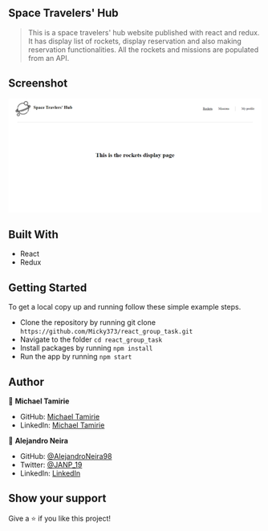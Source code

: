 ## Space Travelers' Hub

> This is a space travelers' hub website published with react and redux. It has display list of rockets, display reservation and also making reservation functionalities. All the rockets and missions are populated from an API.

## Screenshot

![screenshot](/src/images/screenShot.PNG)

<!-- ## Live Demo

- [LiveDemo](https://redux-deployement.herokuapp.com/) -->

## Built With

- React
- Redux

## Getting Started

To get a local copy up and running follow these simple example steps.

- Clone the repository by running git clone `https://github.com/Micky373/react_group_task.git`
- Navigate to the folder `cd react_group_task`
- Install packages by running `npm install`
- Run the app by running `npm start`

## Author

👤 **Michael Tamirie**

- GitHub: [Michael Tamirie](https://github.com/Micky373)
- LinkedIn: [Michael Tamirie](https://www.linkedin.com/in/michael-tamirie-288a331ab)

👤 **Alejandro Neira**

- GitHub: [@AlejandroNeira98](https://github.com/AlejandroNeira98)
- Twitter: [@JANP_19](https://twitter.com/JANP_19)
- LinkedIn: [LinkedIn](https://www.linkedin.com/in/alejandro-neira-0b45b6226/)

## Show your support

Give a ⭐ if you like this project!
